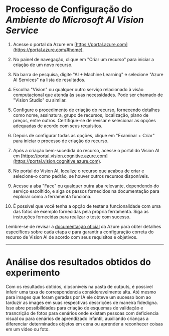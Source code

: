 # Processo de Configuração do *Ambiente do Microsoft AI Vision Service*

1. Acesse o portal da Azure em [https://portal.azure.com](https://portal.azure.com/#home).

2. No painel de navegação, clique em "Criar um recurso" para iniciar a criação de um novo recurso.

3. Na barra de pesquisa, digite "AI + Machine Learning" e selecione "Azure AI Services" na lista de resultados.

4. Escolha "Vision" ou qualquer outro serviço relacionado à visão computacional que atenda às suas necessidades. Pode ser chamado de "Vision Studio" ou similar.

5. Configure o procedimento de criação do recurso, fornecendo detalhes como nome, assinatura, grupo de recursos, localização, plano de preços, entre outros. Certifique-se de revisar e selecionar as opções adequadas de acordo com seus requisitos.

6. Depois de configurar todas as opções, clique em "Examinar + Criar" para iniciar o processo de criação do recurso.

7. Após a criação bem-sucedida do recurso, acesse o portal do Vision AI em [https://portal.vision.cognitive.azure.com](https://portal.vision.cognitive.azure.com).

8. No portal do Vision AI, localize o recurso que acabou de criar e selecione-o como padrão, se houver outros recursos disponíveis.

9. Acesse a aba "Face" ou qualquer outra aba relevante, dependendo do serviço escolhido, e siga os passos fornecidos na documentação para explorar como a ferramenta funciona.

10. É possível que você tenha a opção de testar a funcionalidade com uma das fotos de exemplo fornecidas pela própria ferramenta. Siga as instruções fornecidas para realizar o teste com sucesso.

Lembre-se de revisar a [documentação oficial](https://aka.ms/ai900-face) da Azure para obter detalhes específicos sobre cada etapa e para garantir a configuração correta do recurso de Vision AI de acordo com seus requisitos e objetivos.


---

# Análise dos resultados obtidos do experimento

Com os resultados obtidos, dipsoniveis na pasta de outputs, é possivel inferir uma taxa de correspondencia consideravelmente alta. Até mesmo para images que foram geradas por IA ele obteve um sucesso bom ao tarduzir as images em suas respectivas descrições de maneira fidedigna. Isso abre possibilidades para criação de esquemas de validação e trasncrição de fotos para cenários onde existam pessoas com deficiencia visual ou para cenários de aprendizado infantil, auxiliando crianças a diferenciar determinados objetos em cena ou aprender a reconhecer coisas em um video ou foto.
